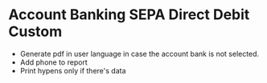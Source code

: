 Account Banking SEPA Direct Debit Custom
========================================

* Generate pdf in user language in case the account bank is not selected.
* Add phone to report
* Print hypens only if there's data



